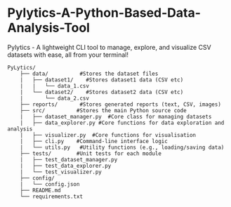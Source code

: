 # Pylytics-A-Python-Based-Data-Analysis-Tool
Pylytics - A lightweight CLI tool to manage, explore, and visualize CSV datasets with ease, all from your terminal!

```
PyLytics/
    ├── data/          #Stores the dataset files
    |   ├── dataset1/    #Stores dataset1 data (CSV etc)
    |   |   └── data_1.csv
    |   └── dataset2/    #Stores dataset2 data (CSV etc)
    |       └── data_2.csv
    ├── reports/       #Stores generated reports (text, CSV, images)
    ├── src/          #Stores the main Python source code
    |   ├── dataset_manager.py  #Core class for managing datasets
    |   ├── data_explorer.py #Core functions for data exploration and analysis
    |   ├── visualizer.py  #Core functions for visualisation
    |   ├── cli.py    #Command-line interface logic
    |   └── utils.py   #Utility functions (e.g., loading/saving data)
    ├── tests/        #Unit tests for each module
    |   ├── test_dataset_manager.py
    |   ├── test_data_explorer.py
    |   └── test_visualizer.py
    ├── config/     
    |   └── config.json  
    ├── README.md      
    └── requirements.txt 
```